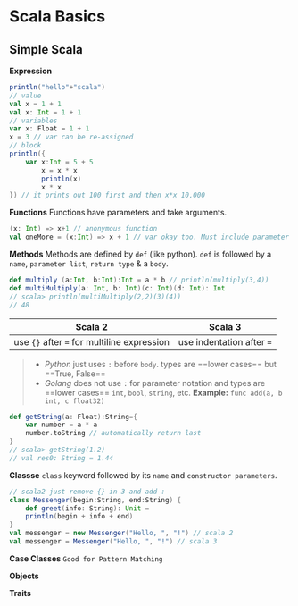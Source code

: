 # Scala Basics

## Simple Scala 

__Expression__

```scala
println("hello"+"scala")
// value
val x = 1 + 1
val x: Int = 1 + 1
// variables
var x: Float = 1 + 1
x = 3 // var can be re-assigned
// block
println({
    var x:Int = 5 + 5
        x = x * x
        println(x)
        x * x
}) // it prints out 100 first and then x*x 10,000
```

__Functions__
Functions have parameters and take arguments.
```scala
(x: Int) => x+1 // anonymous function
val oneMore = (x:Int) => x + 1 // var okay too. Must include parameter type
```

__Methods__
Methods are defined by `def` (like python). `def` is followed by a `name`, `parameter list`, `return type` & a `body`.
```scala
def multiply (a:Int, b:Int):Int = a * b // println(multiply(3,4))
def multiMultiply(a: Int, b: Int)(c: Int)(d: Int): Int
// scala> println(multiMultiply(2,2)(3)(4))
// 48
```

| Scala 2 | Scala 3 |
|  :---: | :---: |
| use `{}` after `=` for multiline expression | use indentation after `=` |


> * _Python_ just uses `:` before `body`. types are ==lower cases== but ==True, False==
> * _Golang_ does not use `:` for parameter notation and types are ==lower cases== `int`, `bool`, `string`, etc. __Example:__ `func add(a, b int, c float32)`

```scala
def getString(a: Float):String={
    var number = a * a
    number.toString // automatically return last
}
// scala> getString(1.2)
// val res0: String = 1.44
```

__Classse__
`class` keyword followed by its `name` and `constructor parameters`.

```scala
// scala2 just remove {} in 3 and add :
class Messenger(begin:String, end:String) { 
    def greet(info: String): Unit =
    println(begin + info + end)
}
val messenger = new Messenger("Hello, ", "!") // scala 2
val messenger = Messenger("Hello, ", "!") // scala 3
```

__Case Classes__
`Good for Pattern Matching`

__Objects__

__Traits__